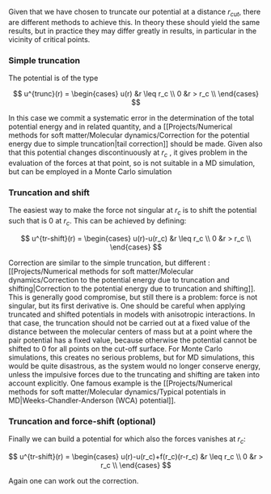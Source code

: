 Given that we have chosen to truncate our potential at a distance $r_{cut}$, there are different methods to achieve this. In theory these should yield the same results, but in practice they may differ greatly in results, in particular in the vicinity of critical points.

### Simple truncation

The potential is of the type

$$ u^{trunc}(r) =
\begin{cases} 
u(r) &r \leq r_c \\
0  &r > r_c \\
\end{cases}
$$

In this case we commit a systematic error in the determination of the total potential energy and in related quantity, and a [[Projects/Numerical methods for soft matter/Molecular dynamics/Correction for the potential energy due to simple truncation|tail correction]] should be made.
Given also that this potential changes discontinuously at $r_c$ , it gives problem in the evaluation of the forces at that point, so is not suitable in a MD simulation, but can be employed in a Monte Carlo simulation
### Truncation and shift

The easiest way to make the force not singular at $r_c$ is to shift the potential such that is $0$ at $r_c$. This can be achieved by defining:

$$ u^{tr-shift}(r) =
\begin{cases} 
u(r)-u(r_c) &r \leq r_c \\
0  &r > r_c \\
\end{cases}
$$

Correction are similar to the simple truncation, but different :  [[Projects/Numerical methods for soft matter/Molecular dynamics/Correction to the potential energy due to truncation and shifting|Correction to the potential energy due to truncation and shifting]]. This is generally good compromise, but still there is a problem: force is not singular, but its first derivative is.
One should be careful when applying truncated and shifted potentials in models with anisotropic interactions. In that case, the truncation should not be carried out at a fixed value of the distance between the molecular centers of mass
but at a point where the pair potential has a fixed value, because otherwise the potential cannot be shifted to 0 for all points on the cut-off surface. For Monte Carlo simulations, this creates no serious problems, but for MD simulations, this would be quite disastrous, as the system would no longer conserve energy, unless the impulsive forces due to the truncating and shifting are taken into account explicitly.
One famous example is the [[Projects/Numerical methods for soft matter/Molecular dynamics/Typical potentials in MD|Weeks-Chandler-Anderson (WCA) potential]].
### Truncation and force-shift (optional)

Finally we can build a potential for which also the forces vanishes at $r_c$:

$$ u^{tr-shift}(r) =
\begin{cases} 
u(r)-u(r_c)+f(r_c)(r-r_c) &r \leq r_c \\
0  &r > r_c \\
\end{cases}
$$

Again one can work out the correction.
